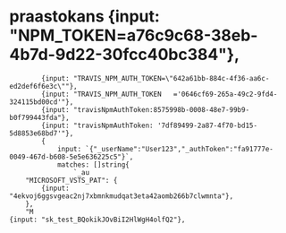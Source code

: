 # praastokans		{input: "NPM_TOKEN=a76c9c68-38eb-4b7d-9d22-30fcc40bc384"},
			{input: "TRAVIS_NPM_AUTH_TOKEN=\"642a61bb-884c-4f36-aa6c-ed2def6f6e3c\""},
			{input: "TRAVIS_NPM_AUTH_TOKEN   ='0646cf69-265a-49c2-9fd4-324115bd00cd'"},
			{input: "travisNpmAuthToken:8575998b-0008-48e7-99b9-b0f799443fda"},
			{input: "travisNpmAuthToken: '7df89499-2a87-4f70-bd15-5d8853e68bd7'"},
			{
				input: `{"_userName":"User123","_authToken":"fa91777e-0049-467d-b608-5e5e636225c5"}`,
				matches: []string{
					`_au
		"MICROSOFT_VSTS_PAT": {
			{input: "4ekvoj6ggsvgeac2nj7xbmnkmudqat3eta42aomb266b7clwmnta"},
		},
		"M
	{input: "sk_test_BQokikJOvBiI2HlWgH4olfQ2"},
